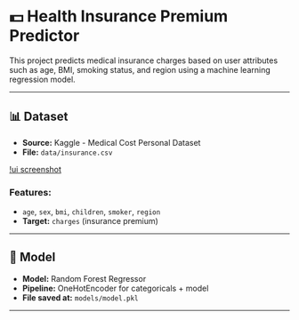 # 💵 Health Insurance Premium Predictor

This project predicts medical insurance charges based on user attributes such as age, BMI, smoking status, and region using a machine learning regression model.

---

## 📊 Dataset
- **Source:** Kaggle - Medical Cost Personal Dataset
- **File:** `data/insurance.csv`

[!ui screenshot](assets/image.png)

### Features:
- `age`, `sex`, `bmi`, `children`, `smoker`, `region`
- **Target:** `charges` (insurance premium)

---

## 🧠 Model
- **Model:** Random Forest Regressor
- **Pipeline:** OneHotEncoder for categoricals + model
- **File saved at:** `models/model.pkl`

---

